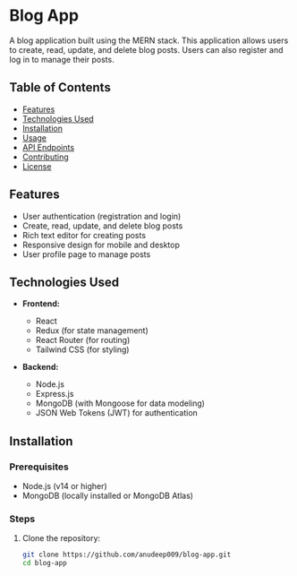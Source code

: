 # Blog App

A blog application built using the MERN stack. This application allows users to create, read, update, and delete blog posts. Users can also register and log in to manage their posts.

## Table of Contents

- [Features](#features)
- [Technologies Used](#technologies-used)
- [Installation](#installation)
- [Usage](#usage)
- [API Endpoints](#api-endpoints)
- [Contributing](#contributing)
- [License](#license)

## Features

- User authentication (registration and login)
- Create, read, update, and delete blog posts
- Rich text editor for creating posts
- Responsive design for mobile and desktop
- User profile page to manage posts

## Technologies Used

- **Frontend:**
  - React
  - Redux (for state management)
  - React Router (for routing)
  - Tailwind CSS (for styling)

- **Backend:**
  - Node.js
  - Express.js
  - MongoDB (with Mongoose for data modeling)
  - JSON Web Tokens (JWT) for authentication

## Installation

### Prerequisites

- Node.js (v14 or higher)
- MongoDB (locally installed or MongoDB Atlas)

### Steps

1. Clone the repository:

   ```bash
   git clone https://github.com/anudeep009/blog-app.git
   cd blog-app
